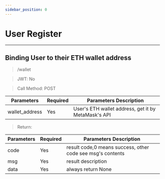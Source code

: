 ```yaml
---
sidebar_position: 0
---
```


# User Register
___

## Binding User to their ETH wallet address

> /wallet

> JWT: No

> Call Method: POST

| Parameters  | Required |  Parameters Description|
| ------------- | ------------- |--------|
| wallet_address  | Yes  |  User's ETH wallet address, get it by MetaMask's API  |

> Return:

| Parameters  | Required |  Parameters Description|
| ------------- | ------------- |--------|
| code  | Yes  |  result code,0 means success, other code see msg's contents  |
| msg  | Yes  | result description   |
| data  | Yes  | always return None |

<!-- ## Register an User
> /register

> JWT: No

> Call Method: POST

| Parameters  | Required |  Parameters Description|
| ------------- | ------------- |--------|
| platform  | Yes  |  social platform,only one of below: twitter/facebook/instagram/discord  |
| user_name  | Yes  | User's name on platform   |

> Return:

| Parameters  | Required |  Parameters Description|
| ------------- | ------------- |--------|
| code  | Yes  |  result code,0 means success, other code see msg's contents  |
| msg  | Yes  | result description   |
| data  | Yes  | return user data if code is 0, otherwise return None |
|    -user_id|| User's oid|
|    -nick_name|| User's nick name|
|    -twitter_username|| User's name on Twitter|
|    -instagram_username|| User's name on Instagram|
|    -facebook_username|| User's name on Facebook|
|    -discord_username|| User's name on Discord|
|    -eth_wallet_address|| User's ETH wallet address|
|    -status|| User's status,0 means normal|
|    -created_at|| User's created time|

___ -->